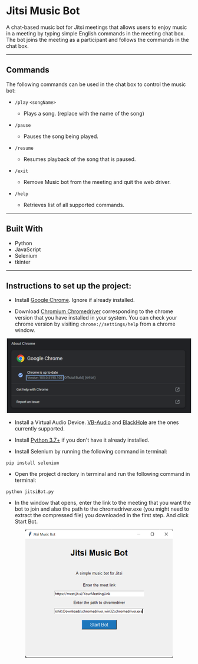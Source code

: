 # Jitsi Music Bot
A chat-based music bot for Jitsi meetings that allows users to enjoy music in a meeting by typing simple English commands in the meeting chat box. The bot joins the meeting as a participant and follows the commands in the chat box.

---

## Commands
The following commands can be used in the chat box to control the music bot:

-   `/play` `<songName>`

    -   Plays a song. (replace <songName> with the name of the song)

-   `/pause`

    -    Pauses the song being played.

-   `/resume`

    -   Resumes playback of the song that is paused.

-	`/exit`

	-	Remove Music bot from the meeting and quit the web driver.

-   `/help`
    -   Retrieves list of all supported commands.
 
---

## Built With
* Python
* JavaScript
* Selenium
* tkinter

---

## Instructions to set up the project:
* Install [Google Chrome](https://www.google.com/intl/en_in/chrome/). Ignore if already installed.

* Download [Chromium Chromedriver](https://chromedriver.chromium.org/downloads) corresponding to the chrome version that you have installed in your system. You can check your chrome version by visiting `chrome://settings/help` from a chrome window.
<p align="center">
<img src="images/chromeVersion.png" alt="Check chrome version" style="width:500px;"/>
</p>

* Install a Virtual Audio Device. [VB-Audio](https://vb-audio.com/Cable/) and [BlackHole](https://github.com/ExistentialAudio/BlackHole) are the ones currently supported.

* Install [Python 3.7+](https://www.python.org/downloads/) if you don't have it already installed.

* Install Selenium by running the following command in terminal:
```
pip install selenium
```

* Open the project directory in terminal and run the following command in terminal:
```
python jitsiBot.py
```

* In the window that opens, enter the link to the meeting that you want the bot to join and also the path to the chromedriver.exe (you might need to extract the compressed file) you downloaded in the first step. And click Start Bot.
<p align="center">
<img src="images/botWindow.png" alt="Bot Window" style="width:400px;"/>
</p>
